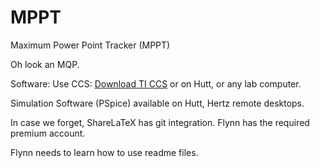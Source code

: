 # MPPT
Maximum Power Point Tracker (MPPT)

Oh look an MQP.

Software: Use CCS: [Download TI CCS](https://www.ti.com/licreg/docs/swlicexportcontrol.tsp?form_type=2&prod_no=ccs_setup_win32.exe&ref_url=http://software-dl.ti.com/ccs/esd/CCSv6/latest/) or on Hutt, or any lab computer.

Simulation Software (PSpice) available on Hutt, Hertz remote desktops.

In case we forget, ShareLaTeX has git integration.  Flynn has the required premium account.

Flynn needs to learn how to use readme files.
